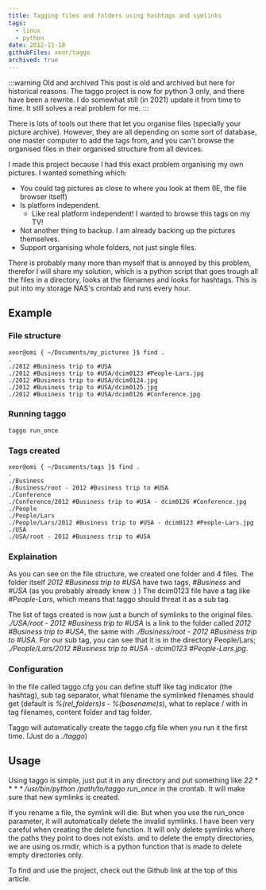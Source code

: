 ```yaml
---
title: Tagging files and folders using hashtags and symlinks
tags:
  - linux
  - python
date: 2012-11-18
githubFiles: xeor/taggo
archived: true
---
```


:::warning Old and archived
This post is old and archived but here for historical reasons.
The taggo project is now for python 3 only, and there have been a rewrite.
I do somewhat still (in 2021) update it from time to time. It still solves a real problem for me.
:::

There is lots of tools out there that let you organise files (specially your picture archive). However, they are all depending on some sort of database, one master computer to add the tags from, and you can't browse the organised files in their organised structure from all devices.

I made this project because I had this exact problem organising my own pictures. I wanted something which:

* You could tag pictures as close to where you look at them (IE, the file browser itself)
* Is platform independent.
    * Like real platform independent! I wanted to browse this tags on my TV!
* Not another thing to backup. I am already backing up the pictures themselves.
* Support organising whole folders, not just single files.

There is probably many more than myself that is annoyed by this problem, therefor I will share my solution, which is a python script that goes trough all the files in a directory, looks at the filenames and looks for hashtags. This is put into my storage NAS's crontab and runs every hour.

## Example ##

### File structure ###

    xeor@omi { ~/Documents/my_pictures }$ find .
    .
    ./2012 #Business trip to #USA
    ./2012 #Business trip to #USA/dcim0123 #People-Lars.jpg
    ./2012 #Business trip to #USA/dcim0124.jpg
    ./2012 #Business trip to #USA/dcim0125.jpg
    ./2012 #Business trip to #USA/dcim0126 #Conference.jpg

### Running taggo ###

    taggo run_once

### Tags created ###

    xeor@omi { ~/Documents/tags }$ find . 
    .
    ./Business
    ./Business/root - 2012 #Business trip to #USA
    ./Conference
    ./Conference/2012 #Business trip to #USA - dcim0126 #Conference.jpg
    ./People
    ./People/Lars
    ./People/Lars/2012 #Business trip to #USA - dcim0123 #People-Lars.jpg
    ./USA
    ./USA/root - 2012 #Business trip to #USA

### Explaination ###

As you can see on the file structure, we created one folder and 4 files. The folder itself *2012 #Business trip to #USA* have two tags, *#Business* and *#USA* (as you probably already knew :) )
The dcim0123 file have a tag like *#People-Lars*, which means that taggo should threat it as a sub tag.

The list of tags created is now just a bunch of symlinks to the original files. *./USA/root - 2012 #Business trip to #USA* is a link to the folder called *2012 #Business trip to #USA*, the same with *./Business/root - 2012 #Business trip to #USA*. For our sub tag, you can see that it is in the directory People/Lars; *./People/Lars/2012 #Business trip to #USA - dcim0123 #People-Lars.jpg*.

### Configuration ###

In the file called taggo.cfg you can define stuff like tag indicator (the hashtag), sub tag separator, what filename the symlinked filenames should get (default is *%(rel_folders)s - %(basename)s*), what to replace / with in tag filenames, content folder and tag folder.

Taggo will automatically create the taggo.cfg file when you run it the first time. (Just do a *./taggo*)

## Usage ##

Using taggo is simple, just put it in any directory and put something like *22 * * * * /usr/bin/python /path/to/taggo run_once* in the crontab. It will make sure that new symlinks is created.

If you rename a file, the symlink will die. But when you use the run_once parameter, it will automatically delete the invalid symlinks. I have been very careful when creating the delete function. It will only delete symlinks where the paths they point to does not exists. and to delete the empty directories, we are using os.rmdir, which is a python function that is made to delete empty directories only.


To find and use the project, check out the Github link at the top of this article.